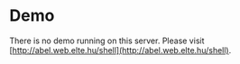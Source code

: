 # Demo

There is no demo running on this server. Please visit
[http://abel.web.elte.hu/shell](http://abel.web.elte.hu/shell).
